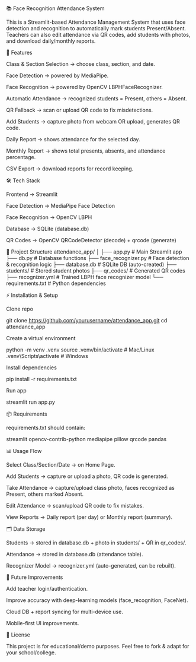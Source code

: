 📚 Face Recognition Attendance System

This is a Streamlit-based Attendance Management System that uses face detection and recognition to automatically mark students Present/Absent.
Teachers can also edit attendance via QR codes, add students with photos, and download daily/monthly reports.

🚀 Features

Class & Section Selection → choose class, section, and date.

Face Detection → powered by MediaPipe.

Face Recognition → powered by OpenCV LBPHFaceRecognizer.

Automatic Attendance → recognized students = Present, others = Absent.

QR Fallback → scan or upload QR code to fix misdetections.

Add Students → capture photo from webcam OR upload, generates QR code.

Daily Report → shows attendance for the selected day.

Monthly Report → shows total presents, absents, and attendance percentage.

CSV Export → download reports for record keeping.

🛠️ Tech Stack

Frontend → Streamlit

Face Detection → MediaPipe Face Detection

Face Recognition → OpenCV LBPH

Database → SQLite (database.db)

QR Codes → OpenCV QRCodeDetector (decode) + qrcode (generate)

📂 Project Structure
attendance_app/
│
├── app.py                # Main Streamlit app
├── db.py                 # Database functions
├── face_recognizer.py    # Face detection & recognition logic
├── database.db           # SQLite DB (auto-created)
├── students/             # Stored student photos
├── qr_codes/             # Generated QR codes
├── recognizer.yml        # Trained LBPH face recognizer model
└── requirements.txt      # Python dependencies

⚡ Installation & Setup

Clone repo

git clone https://github.com/yourusername/attendance_app.git
cd attendance_app


Create a virtual environment

python -m venv .venv
source .venv/bin/activate   # Mac/Linux
.venv\Scripts\activate      # Windows


Install dependencies

pip install -r requirements.txt


Run app

streamlit run app.py

📦 Requirements

requirements.txt should contain:

streamlit
opencv-contrib-python
mediapipe
pillow
qrcode
pandas

📊 Usage Flow

Select Class/Section/Date → on Home Page.

Add Students → capture or upload a photo, QR code is generated.

Take Attendance → capture/upload class photo, faces recognized as Present, others marked Absent.

Edit Attendance → scan/upload QR code to fix mistakes.

View Reports → Daily report (per day) or Monthly report (summary).

🗂️ Data Storage

Students → stored in database.db + photo in students/ + QR in qr_codes/.

Attendance → stored in database.db (attendance table).

Recognizer Model → recognizer.yml (auto-generated, can be rebuilt).

🙌 Future Improvements

Add teacher login/authentication.

Improve accuracy with deep-learning models (face_recognition, FaceNet).

Cloud DB + report syncing for multi-device use.

Mobile-first UI improvements.

📜 License

This project is for educational/demo purposes.
Feel free to fork & adapt for your school/college.
